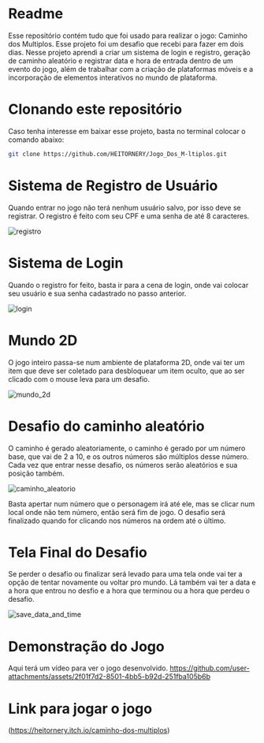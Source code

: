 # Readme
Esse repositório contém tudo que foi usado para realizar o jogo: Caminho dos Multiplos. Esse projeto foi um desafio que recebi para fazer em dois dias. Nesse projeto aprendi a criar um sistema de login e registro, geração de caminho aleatório e registrar data e hora de entrada dentro de um evento do jogo, além de trabalhar com a criação de plataformas móveis e a incorporação de elementos interativos no mundo de plataforma.
# Clonando este repositório
Caso tenha interesse em baixar esse projeto, basta no terminal colocar o comando abaixo:
```bash
git clone https://github.com/HEITORNERY/Jogo_Dos_M-ltiplos.git
```
# Sistema de Registro de Usuário
Quando entrar no jogo não terá nenhum usuário salvo, por isso deve se registrar. O registro é feito com seu CPF e uma senha de até 8 caracteres.

![registro](https://github.com/user-attachments/assets/b3d0c99c-2702-489d-b8f1-d58a042c662d)
# Sistema de Login
Quando o registro for feito, basta ir para a cena de login, onde vai colocar seu usuário e sua senha cadastrado no passo anterior.

![login](https://github.com/user-attachments/assets/80d1451d-488a-4f84-8847-e425e1672237)
# Mundo 2D
O jogo inteiro passa-se num ambiente de plataforma 2D, onde vai ter um item que deve ser coletado para desbloquear um item oculto, que ao ser clicado com o mouse leva para um desafio.

![mundo_2d](https://github.com/user-attachments/assets/2ec2dca6-c77f-4a73-bab7-57e66e944720)
# Desafio do caminho aleatório
O caminho é gerado aleatoriamente, o caminho é gerado por um número base, que vai de 2 a 10, e os outros números são múltiplos desse número. Cada vez que entrar nesse desafio, os números serão aleatórios e sua posição também.

![caminho_aleatorio](https://github.com/user-attachments/assets/c1751506-f70d-4670-84e4-5545f09f3d39)

Basta apertar num número que o personagem irá até ele, mas se clicar num local onde não tem número, então será fim de jogo.
O desafio será finalizado quando for clicando nos números na ordem até o último.
# Tela Final do Desafio
Se perder o desafio ou finalizar será levado para uma tela onde vai ter a opção de tentar novamente ou voltar pro mundo. Lá também vai ter a data e a hora que entrou no desfio e a hora que terminou ou a hora que perdeu o desafio.

![save_data_and_time](https://github.com/user-attachments/assets/0e6001ab-bea5-40d6-9625-d13ad91a1ae1)
# Demonstração do Jogo
Aqui terá um vídeo para ver o jogo desenvolvido.
https://github.com/user-attachments/assets/2f01f7d2-8501-4bb5-b92d-251fba105b6b
# Link para jogar o jogo
(https://heitornery.itch.io/caminho-dos-multiplos)

